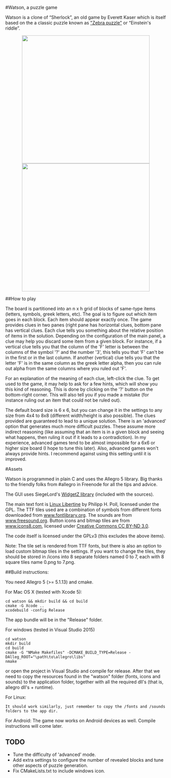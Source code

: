 #Watson, a puzzle game

Watson is a clone of “Sherlock”, an old game by Everett Kaser which is itself based on the a classic puzzle known as ["Zebra puzzle"](https://en.wikipedia.org/wiki/Zebra_Puzzle) or “Einstein's riddle”.
   
<p align="center">
<img src="https://github.com/koro-xx/Watson/blob/master/screenshots/watson-screenshot-1.png" width="400" />  <img src="https://github.com/koro-xx/Watson/blob/master/screenshots/watson-screenshot-2.png" width="400"/>
</p>

##How to play

The board is partitioned into an n x h grid of blocks of same-type items (letters, symbols, greek letters, etc). The goal is to figure out which item goes in each block. Each item should appear exactly once. The game provides clues in two panes (right pane has horizontal clues, bottom pane has vertical clues. Each clue tells you something about the relative position of items in the solution. Depending on the configuration of the main panel, a clue may help you discard some item from a given block. For instance, if a vertical clue tells you that the column of the 'F' letter is between the columns of the symbol '?' and the number '3', this tells you that 'F' can't be in the first or in the last column. If another (vertical) clue tells you that the letter 'F' is in the same column as the greek letter alpha, then you can rule out alpha from the same columns where you ruled out 'F'.

For an explanation of the meaning of each clue, left-click the clue. To get used to the game, it may help to ask for a few hints, which will show you this kind of reasoning. This is done by clicking on the '?' button on the bottom-right corner. 
This will also tell you if you made a mistake (for instance ruling out an item that could not be ruled out).

The default board size is 6 x 6, but you can change it in the settings to any size from 4x4 to 8x8 (different width/height is also possible). The clues provided are guaranteed to lead to a unique solution. There is an 'advanced' option that generates much more difficult puzzles. These assume more indirect reasoning (like assuming that an item is in a given block and seeing what happens, then ruling it out if it leads to a contradiction). In my experience, advanced games tend to be almost impossible for a 6x6 or higher size board (I hope to tune this later). Also, advanced games won't always provide hints. I recommend against using this setting until it is improved.

#Assets

Watson is programmed in plain C and uses the Allegro 5 library. Big thanks to the friendly folks from #allegro in Freenode for all the tips and advice.

The GUI uses SiegeLord's [WidgetZ library](https://github.com/SiegeLord/WidgetZ) (included with the sources).

The main text font is [Linux Libertine](http://linuxlibertine.sf.net/) by Philipp H. Poll, licensed under the GPL. The TTF tiles used are a combination of symbols from different fonts downloaded from www.fontlibrary.org.
The sounds are from www.freesound.org. Button icons and bitmap tiles are from www.icons8.com, licensed under [Creative Commons CC BY-ND 3.0](https://creativecommons.org/licenses/by-nd/3.0/).

The code itself is licensed under the GPLv3 (this excludes the above items).

Note: The tile set is rendered from TTF fonts, but there is also an option to load custom bitmap tiles in the settings. If you want to change the tiles, they should be stored in <APPDIR>/icons into 8 separate folders named 0 to 7, each with 8 square tiles name 0.png to 7.png. 

##Build instructions:

You need Allegro 5 (>= 5.1.13) and cmake.

For Mac OS X (tested with Xcode 5):

	cd watson && mkdir build && cd build
	cmake -G Xcode ..
	xcodebuild -config Release

The app bundle will be in the "Release" folder.

For windows (tested in Visual Studio 2015)

	cd watson
	mkdir build
	cd build
	cmake -G "NMake Makefiles" -DCMAKE_BUILD_TYPE=Release -DAlleg_ROOT="\path\to\allegro\libs" 
	nmake

or open the project in Visual Studio and compile for release. After that we need to copy the resources found in the "watson" folder (fonts, icons and sounds) to the application folder, together with all the required dll's (that is, allegro dll's + runtime). 

For Linux: 

	It should work similarly, just remember to copy the /fonts and /sounds folders to the app dir.

For Android: The game now works on Android devices as well. Compile instructions will come later.

## TODO

- Tune the difficulty of 'advanced' mode. 
- Add extra settings to configure the number of revealed blocks and tune other aspects of puzzle generation.
- Fix CMakeLists.txt to include windows icon.

